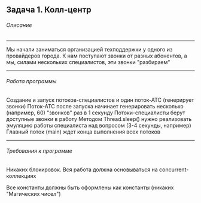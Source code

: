 Задача 1. Колл-центр
---

###### _Описание_

---
Мы начали заниматься организацией техподдержки у одного из провайдеров города. К нам поступают звонки от разных абонентов, а мы, силами нескольких специалистов, эти звонки "разбираем"

---

###### _Работа программы_

Создание и запуск потоков-специалистов и один поток-АТС (генерирует звонки)
Поток-АТС после запуска начинает генерировать несколько (например, 60) "звонков" раз в 1 секунду
Потоки-специалисты берут доступные звонки в работу
Методом Thread.sleep() нужно реализовать эмуляцию работы специалиста над вопросом (3-4 секунды, например)
Главный поток (main) ждет конца выполнения всех потоков

---

###### _Требования к программе_

Никаких блокировок. Вся работа должна основываться на concurrent-коллекциях

Все константы должны быть оформлены как константы (никаких "Магических чисел")